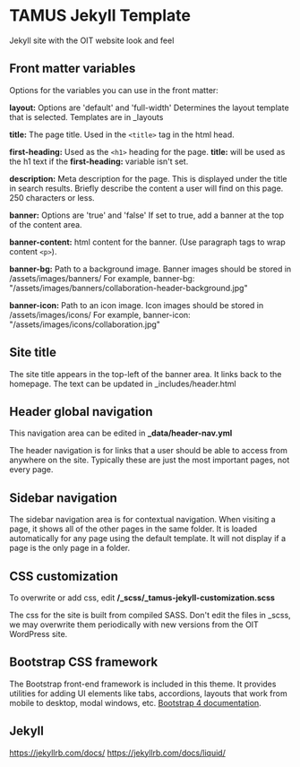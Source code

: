# TAMUS Jekyll Template
Jekyll site with the OIT website look and feel

## Front matter variables
Options for the variables you can use in the front matter:

**layout:**
Options are 'default' and 'full-width'
Determines the layout template that is selected. Templates are in _layouts

**title:**
The page title. Used in the `<title>` tag in the html head. 

**first-heading:**
Used as the `<h1>` heading for the page. **title:** will be used as the h1 text if the **first-heading:** variable isn't set. 

**description:**
Meta description for the page. This is displayed under the title in search results. Briefly describe the content a user will find on this page. 250 characters or less. 

**banner:**
Options are 'true' and 'false'
If set to true, add a banner at the top of the content area.

**banner-content:**
html content for the banner. (Use paragraph tags to wrap content `<p>`).

**banner-bg:**
Path to a background image. Banner images should be stored in /assets/images/banners/
For example, banner-bg: "/assets/images/banners/collaboration-header-background.jpg"

**banner-icon:**
Path to an icon image. Icon images should be stored in /assets/images/icons/
For example, banner-icon: "/assets/images/icons/collaboration.jpg"

## Site title
The site title appears in the top-left of the banner area. It links back to the homepage. The text can be updated in _includes/header.html

## Header global navigation
This navigation area can be edited in **_data/header-nav.yml**

The header navigation is for links that a user should be able to access from anywhere on the site. Typically these are just the most important pages, not every page.


## Sidebar navigation
The sidebar navigation area is for contextual navigation. When visiting a page, it shows all of the other pages in the same folder. It is loaded automatically for any page using the default template. It will not display if a page is the only page in a folder.

## CSS customization
To overwrite or add css, edit **/_scss/_tamus-jekyll-customization.scss**

The css for the site is built from compiled SASS. Don't edit the files in _scss, we may overwrite them periodically with new versions from the OIT WordPress site.

## Bootstrap CSS framework
The Bootstrap front-end framework is included in this theme. It provides utilities for adding UI elements like tabs, accordions, layouts that work from mobile to desktop, modal windows, etc. [Bootstrap 4 documentation](https://getbootstrap.com/docs/4.6/getting-started/introduction/).

## Jekyll
https://jekyllrb.com/docs/
https://jekyllrb.com/docs/liquid/

